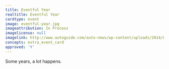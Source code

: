```yaml
---
title: Eventful Year
realtitle: Eventful Year
cardtype: event
image: eventful-year.jpg
imageattribution: In Process
imagelicense: null
imagelink: http://www.autoguide.com/auto-news/wp-content/uploads/2014/05/Top-1980s-Car-Features-Main-Art.jpg
concepts: extra_event_card
approved: 'Y'
---
```


Some years, a lot happens.
